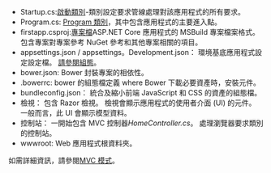 * Startup.cs:[啟動類別](../fundamentals/startup.md)-類別設定要求管線處理對該應用程式的所有要求。
* Program.cs: [Program 類別](../fundamentals/index.md)，其中包含應用程式的主要進入點。
* firstapp.csproj:[專案檔](https://docs.microsoft.com/dotnet/articles/core/preview3/tools/csproj)ASP.NET Core 應用程式的 MSBuild 專案檔案格式。 包含專案對專案參考 NuGet 參考和其他專案相關的項目。
* appsettings.json / appsettings。Development.json： 環境基底應用程式設定設定檔。 [請參閱組態](xref:fundamentals/configuration)。
* bower.json: Bower 封裝專案的相依性。
* .bowerrc: bower 的組態檔定義 where Bower 下載必要資產時，安裝元件。
* bundleconfig.json： 統合及縮小前端 JavaScript 和 CSS 的資產的組態檔。
* 檢視： 包含 Razor 檢視。 檢視會顯示應用程式的使用者介面 (UI) 的元件。 一般而言，此 UI 會顯示模型資料。
* 控制站： 一開始包含 MVC 控制器*HomeController.cs*。 處理瀏覽器要求類別的控制站。
* wwwroot: Web 應用程式根資料夾。

如需詳細資訊，請參閱[MVC 模式](xref:mvc/overview)。
